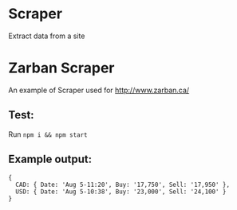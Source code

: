 # Scraper
Extract data from a site

# Zarban Scraper
An example of Scraper used for http://www.zarban.ca/

## Test:
Run `npm i && npm start`

## Example output:
```
{
  CAD: { Date: 'Aug 5-11:20', Buy: '17,750', Sell: '17,950' },
  USD: { Date: 'Aug 5-10:38', Buy: '23,000', Sell: '24,100' }
}
```
